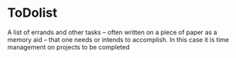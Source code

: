 # ToDolist
 A list of errands and other tasks – often written on a piece of paper as a memory aid – that one needs or intends to accomplish. In this case it is time management on projects to be completed
